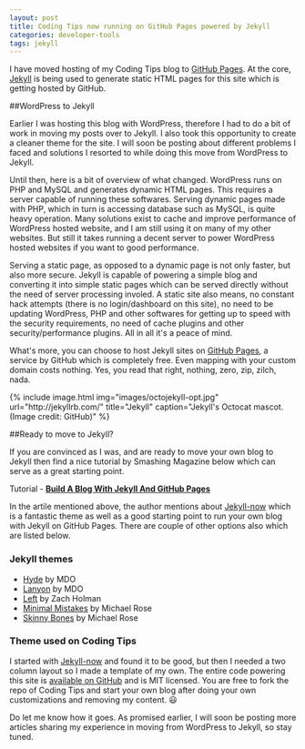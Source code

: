 ```yaml
---
layout: post
title: Coding Tips now running on GitHub Pages powered by Jekyll
categories: developer-tools
tags: jekyll
---
```


I have moved hosting of my Coding Tips blog to [GitHub Pages]. At the core, [Jekyll] is being used to generate static HTML pages for this site which is getting hosted by GitHub.

##WordPress to Jekyll

Earlier I was hosting this blog with WordPress, therefore I had to do a bit of work in moving my posts over to Jekyll. I also took this opportunity to create a cleaner theme for the site. I will soon be posting about different problems I faced and solutions I resorted to while doing this move from WordPress to Jekyll.

Until then, here is a bit of overview of what changed. WordPress runs on PHP and MySQL and generates dynamic HTML pages. This requires a server capable of running these softwares. Serving dynamic pages made with PHP, which in turn is accessing database such as MySQL, is quite heavy operation. Many solutions exist to cache and improve performance of WordPress hosted website, and I am still using it on many of my other websites. But still it takes running a decent server to power WordPress hosted websites if you want to good performance.

Serving a static page, as opposed to a dynamic page is not only faster, but also more secure. Jekyll is capable of powering a simple blog and converting it into simple static pages which can be served directly without the need of server processing involed. A static site also means, no constant hack attempts (there is no login/dashboard on this site), no need to be updating WordPress, PHP and other softwares for getting up to speed with the security requirements, no need of cache plugins and other security/performance plugins. All in all it's a peace of mind.

What's more, you can choose to host Jekyll sites on [GitHub Pages], a service by GitHub which is completely free. Even mapping with your custom domain costs nothing. Yes, you read that right, nothing, zero, zip, zilch, nada.

<div class="text-center">
{% include image.html img="images/octojekyll-opt.jpg" url="http://jekyllrb.com/" title="Jekyll" caption="Jekyll's Octocat mascot. (Image credit: GitHub)" %}
</div>

##Ready to move to Jekyll?

If you are convinced as I was, and are ready to move your own blog to Jekyll then find a nice tutorial by Smashing Magazine below which can serve as a great starting point.

Tutorial - **[Build A Blog With Jekyll And GitHub Pages](http://www.smashingmagazine.com/2014/08/01/build-blog-jekyll-github-pages/)**

In the artile mentioned above, the author mentions about [Jekyll-now](http://github.com/barryclark/jekyll-now) which is a fantastic theme as well as a good starting point to run your own blog with Jekyll on GitHub Pages. There are couple of other options also which are listed below.

### Jekyll themes
 - [Hyde](https://github.com/poole/hyde) by MDO
 - [Lanyon](https://github.com/poole/lanyon) by MDO
 - [Left](https://github.com/holman/left) by Zach Holman
 - [Minimal Mistakes](https://github.com/mmistakes/minimal-mistakes) by Michael Rose
 - [Skinny Bones](https://github.com/mmistakes/skinny-bones-jekyll) by Michael Rose

### Theme used on Coding Tips

I started with [Jekyll-now](http://github.com/barryclark/jekyll-now) and found it to be good, but then I needed a two column layout so I made a template of my own. The entire code powering this site is [available on GitHub](https://github.com/kanishkkunal/codingtips.kanishkkunal.in) and is MIT licensed. You are free to fork the repo of Coding Tips and start your own blog after doing your own customizations and removing my content. :smiley: 

Do let me know how it goes. As promised earlier, I will soon be posting more articles sharing my experience in moving from WordPress to Jekyll, so stay tuned.


[GitHub pages]:https://pages.github.com/
[Jekyll]:http://jekyllrb.com/